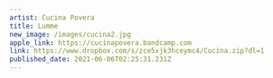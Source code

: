 ```yaml
---
artist: Cucina Povera
title: Lumme
new_image: /images/cucina2.jpg
apple_link: https://cucinapovera.bandcamp.com
link: https://www.dropbox.com/s/zce5xjk3hceymc4/Cucina.zip?dl=1
published_date: 2021-06-06T02:25:31.231Z
---
```

